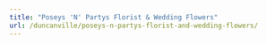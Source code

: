 ```yaml
---
title: "Poseys 'N' Partys Florist & Wedding Flowers"
url: /duncanville/poseys-n-partys-florist-and-wedding-flowers/
---
```

